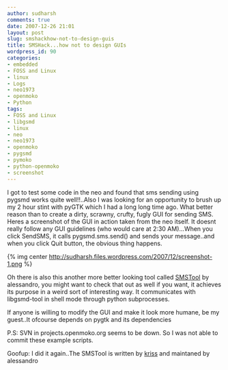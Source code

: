 ```yaml
---
author: sudharsh
comments: true
date: 2007-12-26 21:01
layout: post
slug: smshackhow-not-to-design-guis
title: SMSHack...how not to design GUIs
wordpress_id: 90
categories:
- embedded
- FOSS and Linux
- linux
- Logs
- neo1973
- openmoko
- Python
tags:
- FOSS and Linux
- libgsmd
- linux
- neo
- neo1973
- openmoko
- pygsmd
- pymoko
- python-openmoko
- screenshot
---
```


I got to test some code in the neo and found that sms sending using pygsmd works quite well!!..Also I was looking for an opportunity to brush up my 2 hour stint with pyGTK which I had a long long time ago. What better reason than to create a dirty, scrawny, crufty, fugly GUI for sending SMS. Heres a screenshot of the GUI in action taken from the neo itself. It doesnt really follow any GUI guidelines (who would care at 2:30 AM)...When you click SendSMS, it calls pygsmd.sms.send() and sends your message..and when you click Quit button, the obvious thing happens.

{% img center http://sudharsh.files.wordpress.com/2007/12/screenshot-1.png %}

Oh there is also this another more better looking tool called [SMSTool](http://wiki.openmoko.org/wiki/SMSTool) by alessandro, you might want to check that out as well if you want, it achieves its purpose in a weird sort of interesting way. It communicates with libgsmd-tool in shell mode through python subprocesses.

If anyone is willing to modify the GUI and make it look more humane, be my guest..It ofcourse depends on pygtk and its dependencies

P.S: SVN in projects.openmoko.org seems to be down. So I was not able to commit these example scripts.

Goofup: I did it again..The SMSTool is written by [kriss](http://mput.de/blog/) and maintaned by alessandro
